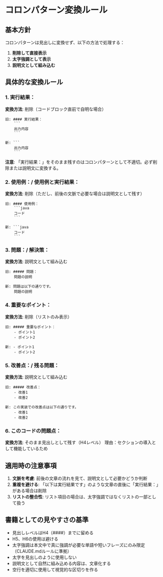 # コロンパターン変換ルール

## 基本方針
コロンパターンは見出しに変換せず、以下の方法で処理する：

1. **削除して直接表示**
2. **太字強調として表示**
3. **説明文として組み込む**

## 具体的な変換ルール

### 1. 実行結果：
**変換方法**: 削除（コードブロック直前で自明な場合）
```
旧: #### 実行結果：
    ```
    出力内容
    ```

新: ```
    出力内容
    ```
```
**注意**: 「実行結果：」をそのまま残すのはコロンパターンとして不適切。必ず削除または説明文に変換する。

### 2. 使用例：/ 使用例と実行結果：
**変換方法**: 削除（ただし、前後の文脈で必要な場合は説明文として残す）
```
旧: #### 使用例：
    ```java
    コード
    ```

新: ```java
    コード
    ```
```

### 3. 問題：/ 解決策：
**変換方法**: 説明文として組み込む
```
旧: ##### 問題：
    問題の説明

新: 問題は以下の通りです。
    問題の説明
```

### 4. 重要なポイント：
**変換方法**: 削除（リストのみ表示）
```
旧: ##### 重要なポイント：
    - ポイント1
    - ポイント2

新: - ポイント1
    - ポイント2
```

### 5. 改善点：/ 残る問題：
**変換方法**: 説明文として組み込む
```
旧: ##### 改善点：
    - 改善1
    - 改善2

新: この実装での改善点は以下の通りです。
    - 改善1
    - 改善2
```

### 6. このコードの問題点：
**変換方法**: そのまま見出しとして残す（H4レベル）
理由：セクションの導入として機能しているため

## 適用時の注意事項

1. **文脈を考慮**: 前後の文章の流れを見て、説明文として必要かどうか判断
2. **重複を避ける**: 「以下は実行結果です」のような文章の直後に「実行結果：」がある場合は削除
3. **リストの整合性**: リスト項目の場合は、太字強調ではなくリストの一部として扱う

## 書籍としての見やすさの基準

- 見出しレベルはH4（####）までに留める
- H5、H6の使用は避ける
- 太字強調は本文中で真に強調が必要な単語や短いフレーズにのみ限定（CLAUDE.mdルールに準拠）
- 太字を見出しのように使用しない
- 説明文として自然に組み込める内容は、文章化する
- 空行を適切に使用して視覚的な区切りを作る